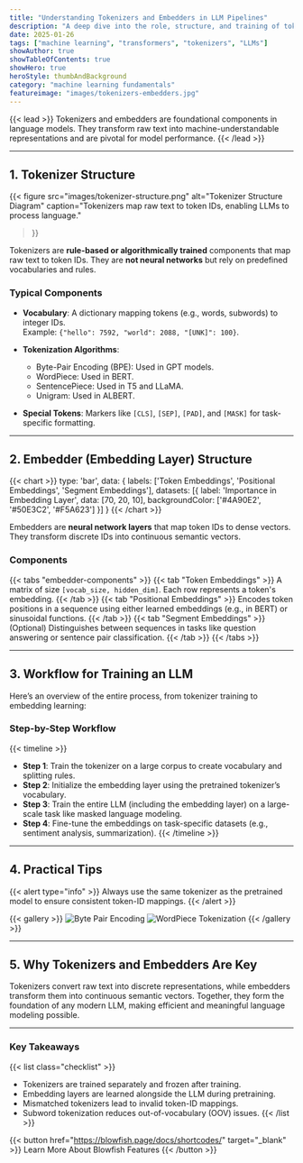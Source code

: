 ```yaml
---
title: "Understanding Tokenizers and Embedders in LLM Pipelines"
description: "A deep dive into the role, structure, and training of tokenizers and embedders in modern language models like GPT, BERT, and T5."
date: 2025-01-26
tags: ["machine learning", "transformers", "tokenizers", "LLMs"]
showAuthor: true
showTableOfContents: true
showHero: true
heroStyle: thumbAndBackground
category: "machine learning fundamentals"
featureimage: "images/tokenizers-embedders.jpg"
---
```



{{< lead >}}
Tokenizers and embedders are foundational components in language models. They transform raw text into machine-understandable representations and are pivotal for model performance.
{{< /lead >}}

---

## **1. Tokenizer Structure**

{{< figure
    src="images/tokenizer-structure.png"
    alt="Tokenizer Structure Diagram"
    caption="Tokenizers map raw text to token IDs, enabling LLMs to process language."
>}}

Tokenizers are **rule-based or algorithmically trained** components that map raw text to token IDs. They are **not neural networks** but rely on predefined vocabularies and rules.

### **Typical Components**
- **Vocabulary**: A dictionary mapping tokens (e.g., words, subwords) to integer IDs.  
  Example: `{"hello": 7592, "world": 2088, "[UNK]": 100}`.

- **Tokenization Algorithms**:  
  - Byte-Pair Encoding (BPE): Used in GPT models.  
  - WordPiece: Used in BERT.  
  - SentencePiece: Used in T5 and LLaMA.  
  - Unigram: Used in ALBERT.

- **Special Tokens**: Markers like `[CLS]`, `[SEP]`, `[PAD]`, and `[MASK]` for task-specific formatting.

---

## **2. Embedder (Embedding Layer) Structure**

{{< chart >}}
type: 'bar',
data: {
  labels: ['Token Embeddings', 'Positional Embeddings', 'Segment Embeddings'],
  datasets: [{
    label: 'Importance in Embedding Layer',
    data: [70, 20, 10],
    backgroundColor: ['#4A90E2', '#50E3C2', '#F5A623']
  }]
}
{{< /chart >}}

Embedders are **neural network layers** that map token IDs to dense vectors. They transform discrete IDs into continuous semantic vectors.

### **Components**
{{< tabs "embedder-components" >}}
{{< tab "Token Embeddings" >}}
A matrix of size `[vocab_size, hidden_dim]`. Each row represents a token's embedding.
{{< /tab >}}
{{< tab "Positional Embeddings" >}}
Encodes token positions in a sequence using either learned embeddings (e.g., in BERT) or sinusoidal functions.
{{< /tab >}}
{{< tab "Segment Embeddings" >}}
(Optional) Distinguishes between sequences in tasks like question answering or sentence pair classification.
{{< /tab >}}
{{< /tabs >}}

---

## **3. Workflow for Training an LLM**

Here’s an overview of the entire process, from tokenizer training to embedding learning:

### **Step-by-Step Workflow**
{{< timeline >}}
- **Step 1**: Train the tokenizer on a large corpus to create vocabulary and splitting rules.
- **Step 2**: Initialize the embedding layer using the pretrained tokenizer’s vocabulary.
- **Step 3**: Train the entire LLM (including the embedding layer) on a large-scale task like masked language modeling.
- **Step 4**: Fine-tune the embeddings on task-specific datasets (e.g., sentiment analysis, summarization).
{{< /timeline >}}

---

## **4. Practical Tips**

{{< alert type="info" >}}
Always use the same tokenizer as the pretrained model to ensure consistent token-ID mappings.
{{< /alert >}}

{{< gallery >}}
  <img src="images/bpe-example.png" class="grid-w50" alt="Byte Pair Encoding" />
  <img src="images/wordpiece-example.png" class="grid-w50" alt="WordPiece Tokenization" />
{{< /gallery >}}

---

## **5. Why Tokenizers and Embedders Are Key**

Tokenizers convert raw text into discrete representations, while embedders transform them into continuous semantic vectors. Together, they form the foundation of any modern LLM, making efficient and meaningful language modeling possible.

---

### **Key Takeaways**
{{< list class="checklist" >}}
- Tokenizers are trained separately and frozen after training.
- Embedding layers are learned alongside the LLM during pretraining.
- Mismatched tokenizers lead to invalid token-ID mappings.
- Subword tokenization reduces out-of-vocabulary (OOV) issues.
{{< /list >}}

{{< button href="https://blowfish.page/docs/shortcodes/" target="_blank" >}}
Learn More About Blowfish Features
{{< /button >}}
